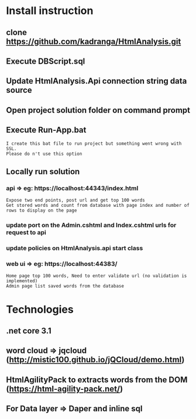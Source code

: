 # Install instruction
## clone https://github.com/kadranga/HtmlAnalysis.git
## Execute DBScript.sql
## Update HtmlAnalysis.Api connection string data source
## Open project solution folder on command prompt
## Execute Run-App.bat
	I create this bat file to run project but something went wrong with SSL.
	Please do n't use this option
	
## Locally run solution
### api => eg: https://localhost:44343/index.html
	Expose two end points, post url and get top 100 words
	Get stored words and count from database with page index and number of rows to display on the page
### update port on the Admin.cshtml and Index.cshtml urls for request to api
### update policies on HtmlAnalysis.api start class
### web ui => eg: https://localhost:44383/
	Home page top 100 words, Need to enter validate url (no validation is implemented)
	Admin page list saved words from the database
	

# Technologies 
## .net core 3.1
## word cloud => jqcloud (http://mistic100.github.io/jQCloud/demo.html)
## HtmlAgilityPack to extracts words from the DOM (https://html-agility-pack.net/)
## For Data layer => Daper and inline sql

